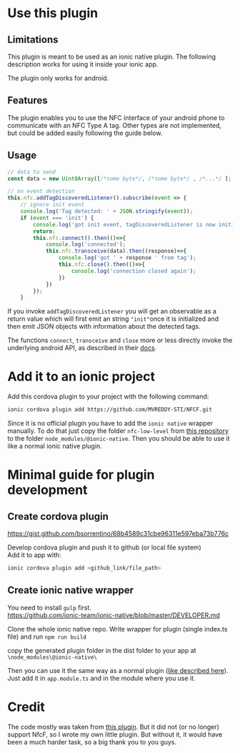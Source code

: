 # Use this plugin

## Limitations

This plugin is meant to be used as an ionic native plugin. The following description works for using it inside your ionic app.

The plugin only works for android.

## Features

The plugin enables you to use the NFC interface of your android phone to communicate with an NFC Type A tag. Other types are not implemented, but could be added easily following the guide below.

## Usage

```typescript
// data to send
const data = new Uint8Array([/*some byte*/, /*some byte*/ , /*...*/ ];

// on event detection
this.nfc.addTagDiscoveredListener().subscribe(event => {
    // ignore init event
    console.log('Tag detected: ' + JSON.stringify(event));
    if (event === 'init') {
        console.log('got init event, tagDiscoveredListener is now initialized');
        return;
        this.nfc.connect().then(()=>{
            console.log('connected');
            this.nfc.transceive(data).then((response)=>{
                console.log('got ' + response ' from tag');
                this.nfc.close().then(()=>{
                    console.log('connection closed again');
                })
            })
        });
    }
```
If you invoke `addTagDiscoveredListener` you will get an observable as a return value which will first emit an string `"init"`once it is initialized and then emit JSON objects with information about the detected tags.

The functions `connect`, `transceive` and `close` more or less directly invoke the underlying android API, as described in their [docs](https://developer.android.com/reference/android/nfc/tech/NfcF).

# Add it to an ionic project

Add this cordova plugin to your project with the following command:

```bash
ionic cordova plugin add https://github.com/MVREDDY-STI/NFCF.git
```

Since it is no official plugin you have to add the `ionic native` wrapper manually. To do that just copy the folder `nfc-low-level` from [this repository](https://github.com/noahzarro/NFCLowLevelIonicNative/tree/master/dist) to the folder `node_modules/@ionic-native`. Then you should be able to use it like a normal ionic native plugin.

# Minimal guide for plugin development

## Create cordova plugin

https://gist.github.com/bsorrentino/68b4589c31cbe96311e597eba73b776c

Develop cordova plugin and push it to github (or local file system)  
Add it to app with:

```bash
ionic cordova plugin add <github_link/file_path>
```

## Create ionic native wrapper

You need to install `gulp` first.  
https://github.com/ionic-team/ionic-native/blob/master/DEVELOPER.md

Clone the whole ionic native repo. Write wrapper for plugin (single index.ts file) and run `npm run build`

copy the generated plugin folder in the dist folder to your app at `\node_modules\@ionic-native\`

Then you can use it the same way as a normal plugin ([like described here](https://ionicframework.com/docs/native/community)). Just add it in `app.module.ts` and in the module where you use it.

# Credit

The code mostly was taken from [this plugin](https://github.com/chariotsolutions/phonegap-nfc). But it did not (or no longer) support NfcF, so I wrote my own little plugin. But without it, it would have been a much harder task, so a big thank you to you guys.